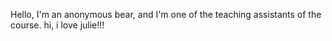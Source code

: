 Hello, I'm an anonymous bear, and I'm one of the teaching assistants of the course.
hi, i love julie!!!